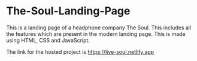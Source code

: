# The-Soul-Landing-Page
This is a landing page of a headphone company The Soul. This includes all the features which are present in the modern landing page. This is made using HTML, CSS and JavaScript.

The link for the hosted project is https://live-soul.netlify.app
